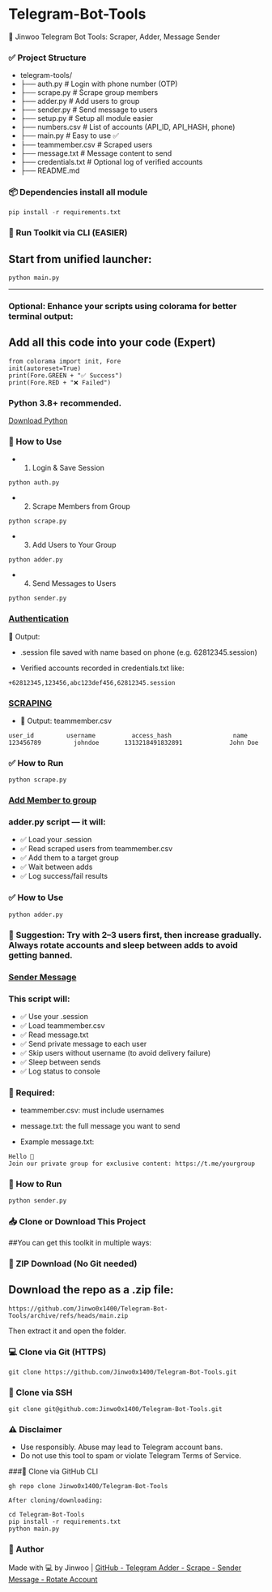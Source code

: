 # Telegram-Bot-Tools
🤖 Jinwoo Telegram Bot Tools: Scraper, Adder, Message Sender

### ✅ Project Structure 
- telegram-tools/
- ├── auth.py           # Login with phone number (OTP)
- ├── scrape.py         # Scrape group members
- ├── adder.py          # Add users to group
- ├── sender.py         # Send message to users
- ├── setup.py          # Setup all module easier
- ├── numbers.csv       # List of accounts (API_ID, API_HASH, phone)
- ├── main.py           # Easy to use ✅
- ├── teammember.csv    # Scraped users
- ├── message.txt       # Message content to send
- ├── credentials.txt   # Optional log of verified accounts
- ├── README.md

### 📦 Dependencies install all module
```python
pip install -r requirements.txt
```

### 🧭 Run Toolkit via CLI (EASIER)
## Start from unified launcher:

```bash
python main.py
```

______________________________________________________________________________________________

### Optional: Enhance your scripts using colorama for better terminal output:
## Add all this code into your code (Expert)
```
from colorama import init, Fore
init(autoreset=True)
print(Fore.GREEN + "✅ Success")
print(Fore.RED + "❌ Failed")
```

### Python 3.8+ recommended.
[Download Python](https://www.python.org/downloads/)

### 🚀 How to Use
- 1. Login & Save Session
```
python auth.py
```
- 2. Scrape Members from Group
```
python scrape.py
```
- 3. Add Users to Your Group
```
python adder.py
```
- 4. Send Messages to Users
```
python sender.py
```

### [Authentication](./auth.py)

📝 Output:
- .session file saved with name based on phone (e.g. 62812345.session)

- Verified accounts recorded in credentials.txt like:
```
+62812345,123456,abc123def456,62812345.session
```

### [SCRAPING](./scrape.py)
- 📝 Output: teammember.csv
```
user_id	        username	      access_hash	              name
123456789	      johndoe	    1313218491832891	         John Doe
```
### ✅ How to Run
```
python scrape.py
```

### [Add Member to group](./adder.py)
### adder.py script — it will:

- ✅ Load your .session
- ✅ Read scraped users from teammember.csv
- ✅ Add them to a target group
- ✅ Wait between adds
- ✅ Log success/fail results

### ✅ How to Use
```
python adder.py
```

### 🧠 Suggestion: Try with 2–3 users first, then increase gradually. Always rotate accounts and sleep between adds to avoid getting banned.

### [Sender Message](./sender.py)

### This script will:

- ✅ Use your .session
- ✅ Load teammember.csv
- ✅ Read message.txt
- ✅ Send private message to each user
- ✅ Skip users without username (to avoid delivery failure)
- ✅ Sleep between sends
- ✅ Log status to console

### 📝 Required:
- teammember.csv: must include usernames

- message.txt: the full message you want to send

- Example message.txt:
```
Hello 👋
Join our private group for exclusive content: https://t.me/yourgroup
```

### 🚀 How to Run
```
python sender.py
```

### 📥 Clone or Download This Project
##You can get this toolkit in multiple ways:

### 🔻 ZIP Download (No Git needed)
## Download the repo as a .zip file:
```
https://github.com/Jinwo0x1400/Telegram-Bot-Tools/archive/refs/heads/main.zip
```
Then extract it and open the folder.

### 💻 Clone via Git (HTTPS)
```
git clone https://github.com/Jinwo0x1400/Telegram-Bot-Tools.git
```

### 🔐 Clone via SSH
```
git clone git@github.com:Jinwo0x1400/Telegram-Bot-Tools.git
```


### ⚠️ Disclaimer
- Use responsibly. Abuse may lead to Telegram account bans.
- Do not use this tool to spam or violate Telegram Terms of Service.

###🧪 Clone via GitHub CLI
```
gh repo clone Jinwo0x1400/Telegram-Bot-Tools
```

`After cloning/downloading:`
```
cd Telegram-Bot-Tools
pip install -r requirements.txt
python main.py
```
### 🧠 Author
Made with 💻 by Jinwoo | [GitHub - Telegram Adder - Scrape - Sender Message - Rotate Account ](https://github.com/Jinwo0x1400/Telegram-Bot-Tools)

